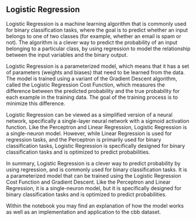 ## Logistic Regression

Logistic Regression is a machine learning algorithm that is commonly used for binary classification tasks, where the goal is to predict whether an input belongs to one of two classes (for example, whether an email is spam or not). The algorithm is a clever way to predict the probability of an input belonging to a particular class, by using regression to model the relationship between the input variables and the binary output.

Logistic Regression is a parameterized model, which means that it has a set of parameters (weights and biases) that need to be learned from the data. The model is trained using a variant of the Gradient Descent algorithm, called the Logistic Regression Cost Function, which measures the difference between the predicted probability and the true probability for each example in the training data. The goal of the training process is to minimize this difference.

Logistic Regression can be viewed as a simplified version of a neural network, specifically a single-layer neural network with a sigmoid activation function. Like the Perceptron and Linear Regression, Logistic Regression is a single-neuron model. However, while Linear Regression is used for regression tasks, and the Perceptron is primarily used for binary classification tasks, Logistic Regression is specifically designed for binary classification tasks and is optimized to predict probabilities.

In summary, Logistic Regression is a clever way to predict probability by using regression, and is commonly used for binary classification tasks. It is a parameterized model that can be trained using the Logistic Regression Cost Function and Gradient Descent. Like the Perceptron and Linear Regression, it is a single-neuron model, but it is specifically designed for binary classification tasks and is optimized to predict probabilities.

Within the notebook you may find an explanation of how the model works as well as an implementation and application to the cbb dataset.
